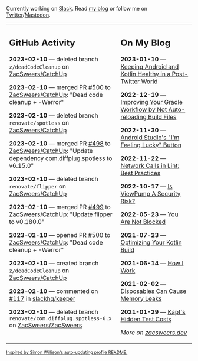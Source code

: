 Currently working on [Slack](https://slack.com/). Read [my blog](https://zacsweers.dev/) or follow me on [Twitter](https://twitter.com/ZacSweers)/[Mastodon](https://hachyderm.io/@ZacSweers).

<table><tr><td valign="top" width="60%">

## GitHub Activity
<!-- githubActivity starts -->
**2023-02-10** — deleted branch `z/deadCodeCleanup` on [ZacSweers/CatchUp](https://github.com/ZacSweers/CatchUp)

**2023-02-10** — merged PR [#500](https://github.com/ZacSweers/CatchUp/pull/500) to [ZacSweers/CatchUp](https://github.com/ZacSweers/CatchUp): "Dead code cleanup + -Werror"

**2023-02-10** — deleted branch `renovate/spotless` on [ZacSweers/CatchUp](https://github.com/ZacSweers/CatchUp)

**2023-02-10** — merged PR [#498](https://github.com/ZacSweers/CatchUp/pull/498) to [ZacSweers/CatchUp](https://github.com/ZacSweers/CatchUp): "Update dependency com.diffplug.spotless to v6.15.0"

**2023-02-10** — deleted branch `renovate/flipper` on [ZacSweers/CatchUp](https://github.com/ZacSweers/CatchUp)

**2023-02-10** — merged PR [#499](https://github.com/ZacSweers/CatchUp/pull/499) to [ZacSweers/CatchUp](https://github.com/ZacSweers/CatchUp): "Update flipper to v0.180.0"

**2023-02-10** — opened PR [#500](https://github.com/ZacSweers/CatchUp/pull/500) to [ZacSweers/CatchUp](https://github.com/ZacSweers/CatchUp): "Dead code cleanup + -Werror"

**2023-02-10** — created branch `z/deadCodeCleanup` on [ZacSweers/CatchUp](https://github.com/ZacSweers/CatchUp)

**2023-02-10** — commented on [#117](https://github.com/slackhq/keeper/pull/117#issuecomment-1426562223) in [slackhq/keeper](https://github.com/slackhq/keeper)

**2023-02-10** — deleted branch `renovate/com.diffplug.spotless-6.x` on [ZacSweers/ZacSweers](https://github.com/ZacSweers/ZacSweers)
<!-- githubActivity ends -->
</td><td valign="top" width="40%">

## On My Blog
<!-- blog starts -->
**2023-01-10** — [Keeping Android and Kotlin Healthy in a Post-Twitter World](https://www.zacsweers.dev/keeping-android-healthy/)

**2022-12-19** — [Improving Your Gradle Workflow by Not Auto-reloading Build Files](https://www.zacsweers.dev/improving-your-workflow-by-not-auto-reloading-build-files/)

**2022-11-30** — [Android Studio's "I'm Feeling Lucky" Button](https://www.zacsweers.dev/android-studios-im-feeling-lucky-button/)

**2022-11-22** — [Network Calls in Lint: Best Practices](https://www.zacsweers.dev/network-calls-in-lint-best-practices/)

**2022-10-17** — [Is ViewPump A Security Risk?](https://www.zacsweers.dev/is-viewpump-a-security-risk/)

**2022-05-23** — [You Are Not Blocked](https://www.zacsweers.dev/you-are-not-blocked/)

**2021-07-23** — [Optimizing Your Kotlin Build](https://www.zacsweers.dev/optimizing-your-kotlin-build/)

**2021-06-14** — [How I Work](https://www.zacsweers.dev/how-i-work/)

**2021-02-02** — [Disposables Can Cause Memory Leaks](https://www.zacsweers.dev/disposables-can-cause-memory-leaks/)

**2021-01-29** — [Kapt's Hidden Test Costs](https://www.zacsweers.dev/kapts-hidden-test-costs/)
<!-- blog ends -->
_More on [zacsweers.dev](https://zacsweers.dev/)_
</td></tr></table>

<sub><a href="https://simonwillison.net/2020/Jul/10/self-updating-profile-readme/">Inspired by Simon Willison's auto-updating profile README.</a></sub>